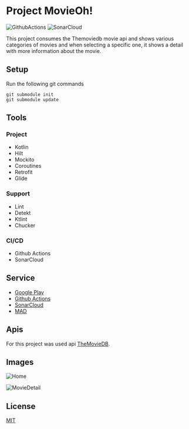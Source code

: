 
# Project MovieOh!

![GithubActions](https://github.com/hacybeyker/Movieoh/actions/workflows/android_publish.yml/badge.svg?branch=master) ![SonarCloud](https://sonarcloud.io/api/project_badges/measure?project=com.hacybeyker.movieoh&metric=alert_status)

This project consumes the Themoviedb movie api and shows various categories of movies and when selecting a specific one, it shows a detail with more information about the movie.

## Setup

Run the following git commands

    git submodule init
    git submodule update

## Tools

### Project
- Kotlin
- Hilt
- Mockito
- Coroutines
- Retrofit
- Glide

### Support
- Lint
- Detekt
- Ktlint
- Chucker

### CI/CD
- Github Actions
- SonarCloud


## Service
- [Google Play](https://play.google.com/store/apps/details?id=com.hacybeyker.movieoh)
- [Github Actions](https://github.com/Hacybeyker/MovieOh/actions)
- [SonarCloud](https://sonarcloud.io/project/overview?id=com.hacybeyker.movieoh)
- [MAD](https://madscorecard.withgoogle.com/scorecards/2542542335/)

## Apis

For this project was used api [TheMovieDB](https://developers.themoviedb.org/3/getting-started/introduction).

## Images

![Home](https://drive.google.com/uc?export=view&id=14vsx4xQKC4C9guW4elhAo4EbEWgnDfkp)

![MovieDetail](https://drive.google.com/uc?export=view&id=1iHD1MaS3BQYwgveg4avoOHIb66kJRHj3)

## License
[MIT](https://choosealicense.com/licenses/mit/)